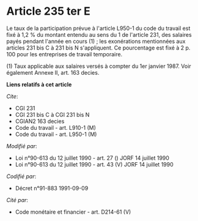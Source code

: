# Article 235 ter E

Le taux de la participation prévue à l'article L950-1 du code du travail est fixé à 1,2 % du montant entendu au sens du 1 de
l'article 231, des salaires payés pendant l'année en cours (1) ; les exonérations mentionnées aux articles 231 bis C à 231
bis N s'appliquent. Ce pourcentage est fixé à 2 p. 100 pour les entreprises de travail temporaire.

(1) Taux applicable aux salaires versés à compter du 1er janvier 1987. Voir également Annexe II, art. 163 decies.

**Liens relatifs à cet article**

_Cite_:

  - CGI 231
  - CGI 231 bis C à CGI 231 bis N
  - CGIAN2 163 decies
  - Code du travail - art. L910-1 (M)
  - Code du travail - art. L950-1 (M)

_Modifié par_:

  - Loi n°90-613 du 12 juillet 1990 - art. 27 () JORF 14 juillet 1990
  - Loi n°90-613 du 12 juillet 1990 - art. 43 (V) JORF 14 juillet 1990

_Codifié par_:

  - Décret n°91-883 1991-09-09

_Cité par_:

  - Code monétaire et financier - art. D214-61 (V)
